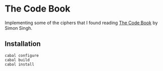 # The Code Book

Implementing some of the ciphers that I found reading [The Code Book](http://simonsingh.net/books/the-code-book/) by Simon Singh.

## Installation

```shell
cabal configure
cabal build
cabal install
```
